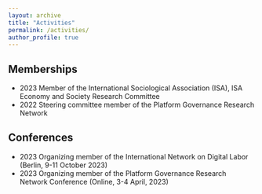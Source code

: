 ```yaml
---
layout: archive
title: "Activities"
permalink: /activities/
author_profile: true
---
```



## Memberships
- 2023 Member of the International Sociological Association (ISA), ISA Economy and Society Research Committee 
- 2022 Steering committee member of the Platform Governance Research Network

## Conferences
- 2023 Organizing member of the International Network on Digital Labor (Berlin, 9-11 October 2023)
- 2023 Organizing member of the Platform Governance Research Network Conference (Online, 3-4 April, 2023)
